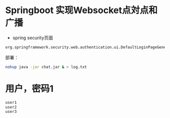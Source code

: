# Springboot 实现Websocket点対点和广播

* spring security页面
```bash
org.springframework.security.web.authentication.ui.DefaultLoginPageGeneratingFilter.generateLoginPageHtml
```

部署：
```bash
nohup java -jar chat.jar & > log.txt
```

# 用户，密码1
```java
user1
user2
user3
```